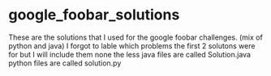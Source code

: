 # google_foobar_solutions
These are the solutions that I used for the google foobar challenges. (mix of python and java)
I forgot to lable which problems the first 2 solutons were for but I will include them none the less
 java files are called Solution.java
 python files are called solution.py
